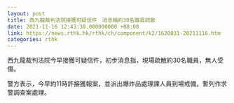 ```yaml
---
layout: post
title: 西九龍裁判法院接獲可疑信件　消息稱約30名職員疏散
date: 2021-11-16 12:43:38.000000000 +08:00
link: https://news.rthk.hk/rthk/ch/component/k2/1620031-20211116.htm
categories: rthk
---
```


西九龍裁判法院今早接獲可疑信件，初步消息指，現場疏散約30名職員，無人受傷。

警方表示，今早約11時許接獲報案，並派出爆炸品處理課人員到場戒備，暫列作求警調查案處理。
